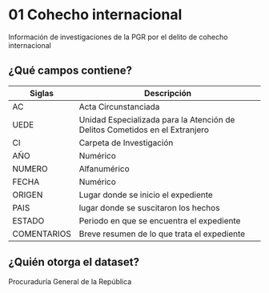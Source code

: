 # 01 Cohecho internacional
Información de investigaciones de la PGR por el delito de cohecho internacional

## ¿Qué campos contiene?

Siglas | Descripción 
------------ | -------------
AC | Acta Circunstanciada
UEDE |Unidad Especializada para la Atención de Delitos Cometidos en el Extranjero
CI | Carpeta de Investigación 
AÑO | Numérico
NUMERO | Alfanumérico
FECHA | Numérico
ORIGEN | Lugar donde se inicio el expediente
PAIS | lugar donde se suscitaron los hechos
ESTADO | Periodo en que se encuentra el expediente
COMENTARIOS | Breve resumen de lo que trata el expediente

## ¿Quién otorga el dataset?
Procuraduría General de la República
